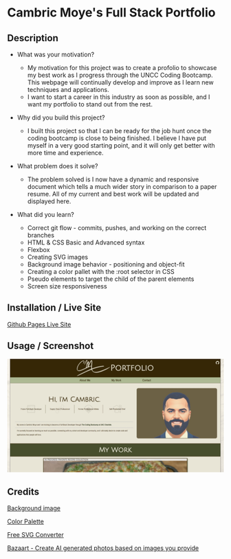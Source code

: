 # Cambric Moye's Full Stack Portfolio

## Description

- What was your motivation?
    - My motivation for this project was to create a profolio to showcase my best work as I progress through the UNCC Coding Bootcamp. This webpage will continually develop and improve as I learn new techniques and applications.
    - I want to start a career in this industry as soon as possible, and I want my portfolio to stand out from the rest.

- Why did you build this project?
    - I built this project so that I can be ready for the job hunt once the coding bootcamp is close to being finished. I believe I have put myself in a very good starting point, and it will only get better with more time and experience. 

- What problem does it solve?
    - The problem solved is I now have a dynamic and responsive document which tells a much wider story in comparison to a paper resume. All of my current and best work will be updated and displayed here.

- What did you learn?
    - Correct git flow - commits, pushes, and working on the correct branches
    - HTML & CSS Basic and Advanced syntax
    - Flexbox
    - Creating SVG images
    - Background image behavior - positioning and object-fit
    - Creating a color pallet with the :root selector in CSS
    - Pseudo elements to target the child of the parent elements
    - Screen size responsiveness

## Installation / Live Site

[Github Pages Live Site](https://cjmoye30.github.io/Personal_Portfolio/)

## Usage / Screenshot

![Cambric Moye's Web Development Portfolio](assets/images/Portfolio.jpg)

## Credits

[Background image](https://www.freepik.com/free-photo/beige-paintbrush-stroke-textured-background_17839870.htm#query=texture%20background&position=12&from_view=keyword)

[Color Palette](https://colorhunt.co/palette/362706464e2eacb992e9e5d6)

[Free SVG Converter](https://picsvg.com/)

[Bazaart - Create AI generated photos based on images you provide](https://www.bazaart.me/)